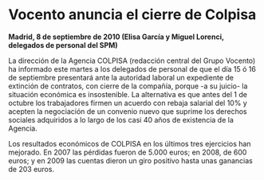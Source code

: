 # Vocento anuncia el cierre de Colpisa

**Madrid, 8 de septiembre de 2010 (Elisa García y Miguel Lorenci, delegados de personal del SPM)**

La dirección de la Agencia COLPISA (redacción central del Grupo Vocento) ha informado este martes a los delegados de personal de que el día 15 ó 16 de septiembre presentará ante la autoridad laboral un expediente de extinción de contratos, con cierre de la compañía, porque -a su juicio- la situación económica es insostenible. La alternativa es que antes del 1 de octubre los trabajadores firmen un acuerdo con rebaja salarial del 10% y acepten la negociación de un convenio nuevo que suprime los derechos sociales adquiridos a lo largo de los casi 40 años de existencia de la Agencia.

Los resultados económicos de COLPISA en los últimos tres ejercicios han mejorado. En 2007 las pérdidas fueron de 5.000 euros; en 2008, de 600 euros; y en 2009 las cuentas dieron un giro positivo hasta unas ganancias de 203 euros.

